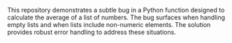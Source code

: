 This repository demonstrates a subtle bug in a Python function designed to calculate the average of a list of numbers.  The bug surfaces when handling empty lists and when lists include non-numeric elements.  The solution provides robust error handling to address these situations.